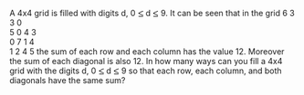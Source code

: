   A 4x4 grid is filled with digits d, 0 <img src='images/symbol_le.gif' width='10' height='12' alt='&le;' border='0' style='vertical-align:middle;' /> d <img src='images/symbol_le.gif' width='10' height='12' alt='&le;' border='0' style='vertical-align:middle;' /> 9.    It can be seen that in the grid      6 3 3 0<br />  5 0 4 3<br />  0 7 1 4<br />  1 2 4 5    the sum of each row and each column has the value 12. Moreover the sum of each diagonal is also 12.    In how many ways can you fill a 4x4 grid with the digits d, 0 <img src='images/symbol_le.gif' width='10' height='12' alt='&le;' border='0' style='vertical-align:middle;' /> d <img src='images/symbol_le.gif' width='10' height='12' alt='&le;' border='0' style='vertical-align:middle;' /> 9 so that each row, each column, and both diagonals have the same sum?  